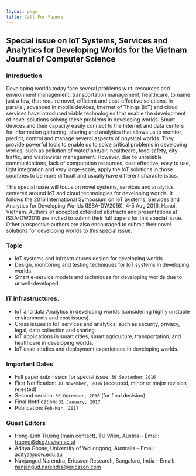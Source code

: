 ```yaml
---
layout: page
title: Call For Papers
---
```


## Special issue on IoT Systems, Services and Analytics for Developing Worlds for the Vietnam Journal of Computer Science

### Introduction

Developing worlds today face several problems w.r.t. resources and environment management, transportation management, healthcare, to name just a few, that require novel, efficient and cost-effective solutions. In parallel, advanced in mobile devices, Internet of Things (IoT) and cloud services have introduced viable technologies that enable the development of novel solutions solving these problems in developing worlds. Smart devices and their capacity easily connect to the Internet and data centers for information gathering, sharing and analytics that allows us to monitor, predict, control and manage several aspects of physical worlds. They provide powerful tools to enable us to solve critical problems in developing worlds, such as pollution of water/land/air, healthcare, food safety, city traffic, and wastewater management. However, due to unreliable communications, lack of computation resources, cost effective, easy to use, light integration and very large-scale, apply the IoT solutions in those countries to be more difficult and usually have different characteristics.

This special issue will focus on novel systems, services and analytics centered around IoT and cloud technologies for developing worlds. It follows the 2016 International Symposium on IoT Systems, Services and Analytics for Developing Worlds (ISSA-DW2016), 4-5 Aug 2016, Hanoi, Vietnam. Authors of accepted extended abstracts and presentations at ISSA-DW2016 are invited to submit their full papers for this special issue. Other prospective authors are also encouraged to submit their novel solutions for developing worlds to this special issue.


### Topic

* IoT systems and infrastructures design for developing worlds
* Design, monitoring and testing techniques for IoT systems in developing worlds.
* Smart e-service models and techniques for developing worlds due to unwell-developed


### IT infrastructures.

* IoT and data Analytics in developing worlds (considering highly unstable environments and cost issues).
* Cross issues in IoT services and analytics, such as security, privacy, legal, data collection and sharing.
* IoT applications in smart cities, smart agriculture, transportation, and healthcare in developing worlds.
* IoT case studies and deployment experiences in developing worlds.


### Important Dates

* Full paper submission for special issue: `30 September 2016`
* First Notification: `30 November, 2016` (accepted, minor or major revision, rejected)
* Second version: `30 December, 2016` (for final decision)
* Final Notification: `31 January, 2017`
* Publication: `Feb-Mar, 2017`


### Guest Editors

* Hong-Linh Truong (main contact), TU Wien, Austria – Email: <truong@dsg.tuwien.ac.at>
* Aditya Ghose, University of Wollongong, Australia – Email: <aditya@uow.edu.au>
* Nanjangud Narendra, Ericsson Research, Bangalore, India – Email: <nanjangud.narendra@ericsson.com>
